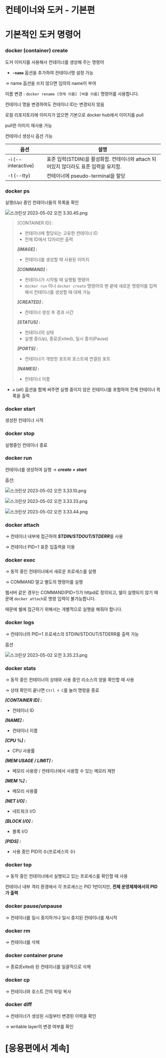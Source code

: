 # 컨테이너와 도커 - 기본편

# ****기본적인 도커 명령어****

### **docker (container) create**

도커 이미지를 사용해서 컨테이너를 생성해 주는 명령어

- **`-name`** 옵션을 추가하여 컨테이너명 설정 가능

→ name 옵션을 쓰지 않으면 임의의 name이 부여

이름 변경 : `docker rename [현재 이름] [바꿀 이름]` 명령어를 사용합니다.

컨테이너 명을 변경하여도 컨테이너 ID는 변경되지 않음

로컬 리포지토리에 이미지가 없으면 기본으로 docker hub에서 이미지를 pull

pull한 이미지 재사용 가능

컨테이너 생성시 옵션 가능

| 옵션 | 설명 |
| --- | --- |
| -i (--interactive) | 표준 입력(STDIN)을 활성화함. 컨테이너와 attach 되어있지 않더라도 표준 입력을 유지함. |
| -t (--tty) | 컨테이너에 pseudo-terminal을 할당 |

### **docker ps**

실행(Up) 중인 컨테이너들의 목록을 확인

![스크린샷 2023-05-02 오전 3.30.45.png](./img/AB_3.30.45.png)

> [CONTAINER ID] :
> 
> - 컨테이너에 할당되는 고유한 컨테이너 ID
> - 전체 ID에서 12자리만 출력
> 
> ***[IMAGE] :***
> 
> - 컨테이너를 생성할 때 사용된 이미지
> 
> ***[COMMAND] :***
> 
> - 컨테이너가 시작될 때 실행될 명령어
> - `docker run` 이나 `docker create` 명령어의 맨 끝에 새로운 명령어를 입력해서 컨테이너를 생성할 때 대체 가능
> 
> ***[CREATED] :***
> 
> - 컨테이너 생성 후 경과 시간
> 
> ***[STATUS] :***
> 
> - 컨테이너의 상태
> - 실행 중(Up), 종료(Exited), 일시 중지(Pause)
> 
> ***[PORTS] :***
> 
> - 컨테이너가 개방한 포트와 호스트에 연결된 포트
> 
> ***[NAMES] :***
> 
> - 컨테이너 이름
- `a` (all) 옵션을 함께 써주면 실행 중이지 않은 컨테이너를 포함하여 전체 컨테이너 목록을 출력

### **docker start**

생성한 컨테이너 시작

### **docker stop**

실행중인 컨테이너 종료

### **docker run**

컨테이너를 생성하여 실행 → ***create + start***

옵션:

![스크린샷 2023-05-02 오전 3.33.10.png](./img/AB_3.33.10.png)

![스크린샷 2023-05-02 오전 3.33.33.png](./img/AB_3.33.33.png)

![스크린샷 2023-05-02 오전 3.33.44.png](./img/AB_3.33.44.png)

### **docker attach**

→ 컨테이너 내부에 접근하여 ***STDIN/STDOUT/STDERR***를 사용

→ 컨테이너 PID=1 표준 입출력을 이용

### **docker exec**

→ 동작 중인 컨테이너에서 새로운 프로세스를 실행

→ COMMAND 말고 별도의 명령어를 실행

웹서버 같은 경우는 COMMAND(PID=1)가 httpd로 정의되고, 쉘이 실행되지 않기 때문에 `docker attach`로 명령 입력이 불가능합니다.

때문에 쉘에 접근하기 위해서는 개별적으로 실행을 해줘야 합니다.

### **docker logs**

→ 컨테이너의 PID=1 프로세스의 STDIN/STDOUT/STDERR를 출력 가능

옵션

![스크린샷 2023-05-02 오전 3.35.23.png](./img/AB_3.35.23.png)

### **docker stats**

→ 동작 중인 컨테이너의 상태와 사용 중인 리소스의 양을 확인할 때 사용

→ 상태 확인이 끝나면 `Ctrl + C`를 눌러 명령을 종료

***[CONTAINER ID] :***

- 컨테이너 ID

***[NAME] :***

- 컨테이너 이름

***[CPU %] :***

- CPU 사용률

***[MEM USAGE / LIMIT] :***

- 메모리 사용량 / 컨테이너에서 사용할 수 있는 메모리 제한

***[MEM %] :***

- 메모리 사용률

***[NET I/O] :***

- 네트워크 I/O

***[BLOCK I/O] :***

- 블록 I/O

***[PIDS] :***

- 사용 중인 PID의 수(프로세스의 수)

### **docker top**

→ 동작 중인 컨테이너에서 실행되고 있는 프로세스를 확인할 때 사용

컨테이너 내부 격리 환경에서 각 프로세스는 PID 1번이지만, **전체 운영체제에서의 PID가 출력**

### **docker pause/unpause**

→ 컨테이너를 일시 중지하거나 일시 중지된 컨테이너를 재시작

### **docker rm**

→ 컨테이너를 삭제

### **docker container prune**

→ 종료(Exited) 된 컨테이너를 일괄적으로 삭제

### **docker cp**

→ 컨테이너와 호스트 간의 파일 복사

### **docker diff**

→ 컨테이너가 생성된 시점부터 변경된 이력을 확인

→ writable layer의 변경 여부를 확인
# [응용편에서 계속]